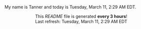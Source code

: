 My name is Tanner and today is Tuesday, March 11, 2:29 AM EDT.

<p align="center">This <i>README</i> file is generated <b>every 3 hours</b>!</br>Last refresh: Tuesday, March 11, 2:29 AM EDT<br /></p>
